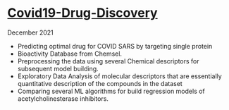 # [ Covid19-Drug-Discovery](https://github.com/Murali-Manohar-Dhassan/Computational-Drug-Discovery/blob/main/SARS%20CoV%20Drug%20Discovery.ipynb)
December 2021
- Predicting optimal drug for COVID SARS by targeting single protein
- Bioactivity Database from Chemsel.
- Preprocessing the data using several Chemical descriptors for subsequent model building.
- Exploratory Data Analysis of molecular descriptors that are essentially quantitative description of the compounds in the dataset
- Comparing several ML algorithms for build regression models of acetylcholinesterase inhibitors.
